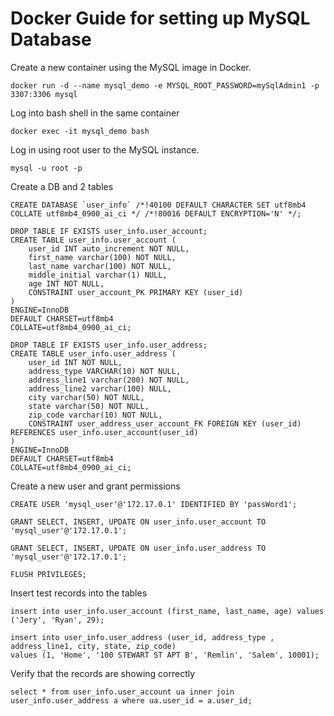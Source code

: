 # Docker Guide for setting up MySQL Database

Create a new container using the MySQL image in Docker.
```
docker run -d --name mysql_demo -e MYSQL_ROOT_PASSWORD=mySqlAdmin1 -p 3307:3306 mysql
```

Log into bash shell in the same container
```
docker exec -it mysql_demo bash
```

Log in using root user to the MySQL instance.
```
mysql -u root -p
```

Create a DB and 2 tables
```
CREATE DATABASE `user_info` /*!40100 DEFAULT CHARACTER SET utf8mb4 COLLATE utf8mb4_0900_ai_ci */ /*!80016 DEFAULT ENCRYPTION='N' */;

DROP TABLE IF EXISTS user_info.user_account;
CREATE TABLE user_info.user_account (
	user_id INT auto_increment NOT NULL,
	first_name varchar(100) NOT NULL,
	last_name varchar(100) NOT NULL,
	middle_initial varchar(1) NULL,
	age INT NOT NULL,
	CONSTRAINT user_account_PK PRIMARY KEY (user_id)
)
ENGINE=InnoDB
DEFAULT CHARSET=utf8mb4
COLLATE=utf8mb4_0900_ai_ci;

DROP TABLE IF EXISTS user_info.user_address;
CREATE TABLE user_info.user_address (
	user_id INT NOT NULL,
	address_type VARCHAR(10) NOT NULL,
	address_line1 varchar(200) NOT NULL,
	address_line2 varchar(100) NULL,
	city varchar(50) NOT NULL,
	state varchar(50) NOT NULL,
	zip_code varchar(10) NOT NULL,
	CONSTRAINT user_address_user_account_FK FOREIGN KEY (user_id) REFERENCES user_info.user_account(user_id)
)
ENGINE=InnoDB
DEFAULT CHARSET=utf8mb4
COLLATE=utf8mb4_0900_ai_ci;
```

Create a new user and grant permissions
```
CREATE USER 'mysql_user'@'172.17.0.1' IDENTIFIED BY 'passWord1';

GRANT SELECT, INSERT, UPDATE ON user_info.user_account TO 'mysql_user'@'172.17.0.1'; 

GRANT SELECT, INSERT, UPDATE ON user_info.user_address TO 'mysql_user'@'172.17.0.1'; 

FLUSH PRIVILEGES;
```

Insert test records into the tables
```
insert into user_info.user_account (first_name, last_name, age) values ('Jery', 'Ryan', 29);

insert into user_info.user_address (user_id, address_type , address_line1, city, state, zip_code)
values (1, 'Home', '100 STEWART ST APT B', 'Remlin', 'Salem', 10001);
```

Verify that the records are showing correctly
```
select * from user_info.user_account ua inner join user_info.user_address a where ua.user_id = a.user_id;
```
